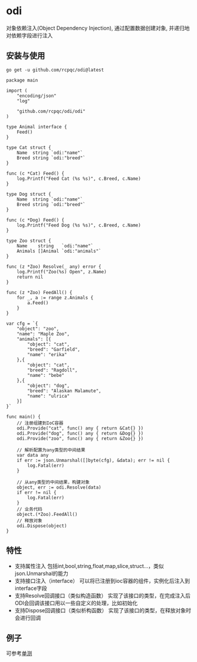 # odi
对象依赖注入(Object Dependency Injection), 通过配置数据创建对象, 并递归地对依赖字段进行注入

## 安装与使用
```go get -u github.com/rcpqc/odi@latest```

```
package main

import (
	"encoding/json"
	"log"

	"github.com/rcpqc/odi/odi"
)

type Animal interface {
	Feed()
}

type Cat struct {
	Name  string `odi:"name"`
	Breed string `odi:"breed"`
}

func (c *Cat) Feed() {
	log.Printf("Feed Cat (%s %s)", c.Breed, c.Name)
}

type Dog struct {
	Name  string `odi:"name"`
	Breed string `odi:"breed"`
}

func (c *Dog) Feed() {
	log.Printf("Feed Dog (%s %s)", c.Breed, c.Name)
}

type Zoo struct {
	Name    string   `odi:"name"`
	Animals []Animal `odi:"animals"`
}

func (z *Zoo) Resolve(_ any) error {
	log.Printf("Zoo(%s) Open", z.Name)
	return nil
}

func (z *Zoo) FeedAll() {
	for _, a := range z.Animals {
		a.Feed()
	}
}

var cfg = `{
	"object": "zoo",
	"name": "Maple Zoo", 
	"animals": [{
		"object": "cat",
		"breed": "Garfield",
		"name": "erika"
	},{
		"object": "cat",
		"breed": "Ragdoll",
		"name": "bebe"
	},{
		"object": "dog",
		"breed": "Alaskan Malamute",
		"name": "ulrica"
	}]
}`

func main() {
	// 注册组建到IoC容器
	odi.Provide("cat", func() any { return &Cat{} })
	odi.Provide("dog", func() any { return &Dog{} })
	odi.Provide("zoo", func() any { return &Zoo{} })

	// 解析配置为any类型的中间结果
	var data any
	if err := json.Unmarshal([]byte(cfg), &data); err != nil {
		log.Fatal(err)
	}

	// 从any类型的中间结果，构建对象
	object, err := odi.Resolve(data)
	if err != nil {
		log.Fatal(err)
	}
	// 业务代码
	object.(*Zoo).FeedAll()
	// 释放对象
	odi.Dispose(object)
}
```

## 特性
- 支持属性注入
  包括int,bool,string,float,map,slice,struct...，类似json.Unmarshal的能力
- 支持接口注入（interface）
  可以将已注册到ioc容器的组件，实例化后注入到interface字段
- 支持Resolve回调接口（类似构造函数）
  实现了该接口的类型，在完成注入后ODI会回调该接口用以一些自定义的处理，比如初始化
- 支持Dispose回调接口（类似析构函数）
  实现了该接口的类型，在释放对象时会进行回调

## 例子
可参考[单测](github.com/rcpqc/odi/test/)